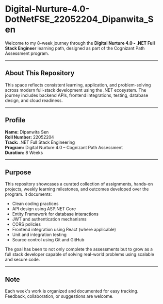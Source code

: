 # Digital-Nurture-4.0-DotNetFSE_22052204_Dipanwita_Sen

Welcome to my 8-week journey through the **Digital Nurture 4.0 - .NET Full Stack Engineer** learning path, designed as part of the Cognizant Path Assessment program.

---

## About This Repository

This space reflects consistent learning, application, and problem-solving across modern full-stack development using the .NET ecosystem. The journey includes backend APIs, frontend integrations, testing, database design, and cloud readiness.

---

## Profile

**Name:** Dipanwita Sen  
**Roll Number:** 22052204  
**Track:** .NET Full Stack Engineering  
**Program:** Digital Nurture 4.0 – Cognizant Path Assessment  
**Duration:** 8 Weeks

---

## Purpose

This repository showcases a curated collection of assignments, hands-on projects, weekly learning milestones, and outcomes developed over the program. It documents:

- Clean coding practices
- API design using ASP.NET Core
- Entity Framework for database interactions
- JWT and authentication mechanisms
- CORS policies
- Frontend integration using React (where applicable)
- Unit and integration testing
- Source control using Git and GitHub

The goal has been to not only complete the assessments but to grow as a full stack developer capable of solving real-world problems using scalable and secure code.

---

## Note

Each week's work is organized and documented for easy tracking. Feedback, collaboration, or suggestions are welcome.

